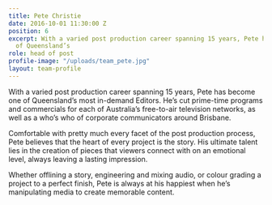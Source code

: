 ```yaml
---
title: Pete Christie
date: 2016-10-01 11:30:00 Z
position: 6
excerpt: With a varied post production career spanning 15 years, Pete has become one
  of Queensland’s
role: head of post
profile-image: "/uploads/team_pete.jpg"
layout: team-profile
---
```


With a varied post production career spanning 15 years, Pete has become one of Queensland’s most in-demand Editors. He’s cut prime-time programs and commercials for each of Australia’s free-to-air television networks, as well as a who’s who of corporate communicators around Brisbane.

Comfortable with pretty much every facet of the post production process, Pete believes that the heart of every project is the story. His ultimate talent lies in the creation of pieces that viewers connect with on an emotional level, always leaving a lasting impression.

Whether offlining a story, engineering and mixing audio, or colour grading a project to a perfect finish, Pete is always at his happiest when he’s manipulating media to create memorable content.